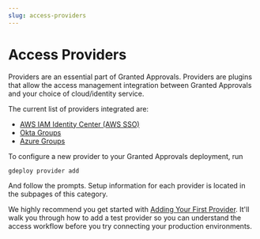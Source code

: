 ```yaml
---
slug: access-providers
---
```


# Access Providers

Providers are an essential part of Granted Approvals. Providers are plugins that allow the access management integration between Granted Approvals and your choice of cloud/identity service.

The current list of providers integrated are:

- [AWS IAM Identity Center (AWS SSO)](aws-sso.md)
- [Okta Groups](okta.md)
- [Azure Groups](azure-ad.md)

To configure a new provider to your Granted Approvals deployment, run

```bash
gdeploy provider add
```

And follow the prompts. Setup information for each provider is located in the subpages of this category.

We highly recommend you get started with [Adding Your First Provider](/granted-approvals/providers/add-first-provider/first-provider). It'll walk you through how to add a test provider so you can understand the access workflow before you try connecting your production environments.
